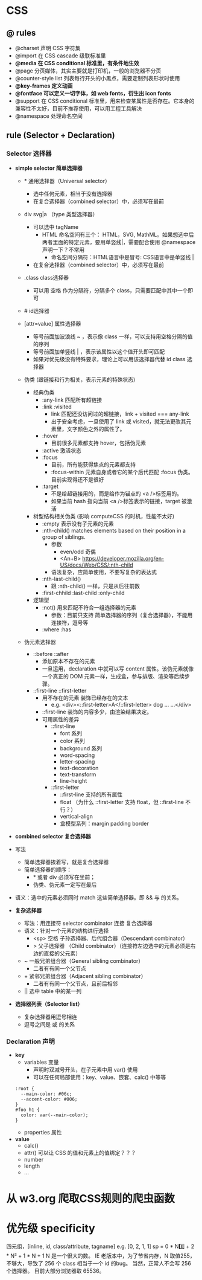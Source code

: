 # CSS
## @ rules
* @charset 声明 CSS 字符集
* @import 在 CSS cascade 级联标准里
* **@media 在 CSS conditional 标准里，有条件地生效**
* @page 分页媒体，其实主要就是打印机，一般的浏览器不分页
* @counter-style list 列表每行开头的小黑点，需要定制列表形状时使用
* **@key-frames 定义动画**
* **@fontface 可以定义一切字体，如 web fonts，衍生出 icon fonts**
* @support 在 CSS conditional 标准里，用来检查某属性是否存在。它本身的兼容性不太好，目前不推荐使用，可以用工程工具解决
* @namespace 处理命名空间
## rule (Selector + Declaration)
### Selector 选择器
<!--
  * selector group  （由逗号分隔的 selector 构成）

  * selector combinator（由连接的 simple selector sequence 构成）
    * \<sp>
    * \>
    * \+
    * \~
-->
  * **simple selector 简单选择器**
    * \* 通用选择器（Universal selector）
      * 选中任何元素，相当于没有选择器
      * 在复合选择器（combined selector）中，必须写在最前
    * div svg|a （type 类型选择器）
      * 可以选中 tagName
        * HTML 命名空间有三个： HTML，SVG, MathML。如果想选中后两者里面的特定元素，要用单竖线|，需要配合使用 @namespace 声明一下？不常用
          * 命名空间分隔符：HTML语言中是冒号: CSS语言中是单竖线 |
      * 在复合选择器（combined selector）中，必须写在最前
    * \.class class选择器
      * 可以用 空格 作为分隔符，分隔多个 class，只需要匹配中其中一个即可
    * \# id选择器
    * \[attr=value] 属性选择器
      * 等号前面加波浪线 ~ ，表示像 class 一样，可以支持用空格分隔的值的序列
      * 等号前面加单竖线 | ，表示该属性以这个值开头即可匹配
      * 如果对优先级没有特殊要求，理论上可以用该选择器代替 id class 选择器
    * 伪类 (跟链接和行为相关，表示元素的特殊状态)
      * 经典伪类
        * :any-link 匹配所有超链接
        * :link :visited
          * link 匹配还没访问过的超链接，link + visited === any-link
          * 出于安全考虑，一旦使用了 link 或 visited，就无法更改其元素里，文字颜色之外的属性了。
        * :hover
          * 目前很多元素都支持 hover，包括伪元素
        * :active 激活状态
        * :focus
          * 目前，所有能获得焦点的元素都支持
          * :focus-within 元素自身或者它的某个后代匹配 :focus 伪类。目前实现得还不是很好
        * :target
          * 不是给超链接用的，而是给作为锚点的 \<a />标签用的。
          * 如果当前 hash 指向当前 \<a />标签表示的链接，target 被激活
      * 树型结构相关伪类 (影响 computeCSS 的时机，性能不太好)
        * :empty 表示没有子元素的元素
        * :nth-child() matches elements based on their position in a group of siblings.
          * 参数
            * even/odd 奇偶
            * <An+B> https://developer.mozilla.org/en-US/docs/Web/CSS/:nth-child
          * 语法复杂，应简单使用，不要写复杂的表达式
        * :nth-last-child()
          * 跟 :nth-child() 一样，只是从后往前数
        * :first-chhild :last-child :only-child
      * 逻辑型
        * :not() 用来匹配不符合一组选择器的元素
          * 参数：目前只支持 简单选择器的序列（复合选择器），不能用连接符，逗号等
        * :where :has
        

    * 伪元素选择器
      * ::before ::after
        * 添加原本不存在的元素
        * 一旦运用，declaration 中就可以写 content 属性。该伪元素就像一个真正的 DOM 元素一样，生成盒，参与排版、渲染等后续步骤。
      * ::first-line ::first-letter
        * 用不存在的元素 装饰已经存在的文本
          * e.g. \<div><::first-letter>A</::first-letter> dog ... ...\</div>
        * ::first-line 装饰的内容多少，由渲染结果决定。
        * 可用属性的差异
          * ::first-line
            * font 系列
            * color 系列
            * background 系列
            * word-spacing
            * letter-spacing
            * text-decoration
            * text-transform
            * line-height
          * ::first-letter
            * ::first-line 支持的所有属性
            * float （为什么 ::first-letter 支持 float，但 ::first-line 不行？）
            * vertical-align
            * 盒模型系列：margin padding border


 * **combined selector 复合选择器**
  * 写法
    * 简单选择器挨着写，就是复合选择器
    * 简单选择器的顺序：
      * \* 或者 div 必须写在坐前；
      * 伪类、伪元素一定写在最后
  * 语义：选中的元素必须同时 match 这些简单选择器。即 && 与 的关系。

  * **复杂选择器**
    * 写法：用连接符 selector combinator 连接 复合选择器
    * 语义：针对一个元素的结构进行选择
      * \<sp> 空格 子孙选择器、后代组合器（Descendant combinator）
      * \> 父子选择器 （Child combinator）（连接符左边选中的元素必须是右边的直接的父元素）
    * ~  一般兄弟组合器（General sibling combinator）
      * 二者有有同一个父节点
    * \+ 紧邻兄弟组合器（Adjacent sibling combinator）
      * 二者有有同一个父节点，且前后相邻
    * || 选中 table 中的某一列

  * **选择器列表（Selector list）**
    * 复杂选择器用逗号相连
    * 逗号之间是 或 的关系
  
    
### Declaration 声明
  * **key**
    * variables 变量 
      * 声明时双减号开头，在子元素中用 var() 使用
      * 可以在任何局部使用：key、value、嵌套、calc() 中等等
    ```
    :root {
      --main-color: #06c;
      --accent-color: #006;
    }
    #foo h1 {
      color: var(--main-color);
    }
    ```
    * properties 属性
  * **value**
    * calc()
    * attr() 可以让 CSS 的值和元素上的值绑定？？？
    * number
    * length
    * ...

# 从 w3.org 爬取CSS规则的爬虫函数

# 优先级 specificity
四元组，[inline, id, class/attribute, tagname]
e.g. [0, 2, 1, 1]
sp = 0 * N3️⃣ + 2 * N² + 1 * N + 1
N 是一个很大的数。
IE 老版本中，为了节省内存，N 取值255，不够大，导致了 256 个 class 相当于一个 id 的bug。
当然，正常人不会写 256 个选择器。
目前大部分浏览器取 65536。


